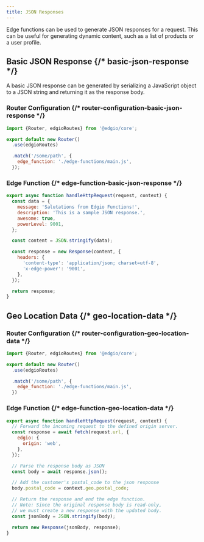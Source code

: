 ```yaml
---
title: JSON Responses
---
```


Edge functions can be used to generate JSON responses for a request. This can be useful for generating dynamic content, such as a list of products or a user profile.

## Basic JSON Response {/* basic-json-response */}

A basic JSON response can be generated by serializing a JavaScript object to a JSON string and returning it as the response body. 

### Router Configuration {/* router-configuration-basic-json-response */}

```js filename="routes.js"
import {Router, edgioRoutes} from '@edgio/core';

export default new Router()
  .use(edgioRoutes)

  .match('/some/path', {
    edge_function: './edge-functions/main.js',
  });
```

### Edge Function {/* edge-function-basic-json-response */}

```js filename="edge-functions/main.js"
export async function handleHttpRequest(request, context) {
  const data = {
    message: 'Salutations from Edgio Functions!',
    description: 'This is a sample JSON response.',
    awesome: true,
    powerLevel: 9001,
  };

  const content = JSON.stringify(data);

  const response = new Response(content, {
    headers: {
      'content-type': 'application/json; charset=utf-8',
      'x-edge-power': '9001',
    },
  });

  return response;
}
```

## Geo Location Data {/* geo-location-data */}

### Router Configuration {/* router-configuration-geo-location-data */}

```js filename="routes.js"
import {Router, edgioRoutes} from '@edgio/core';

export default new Router()
  .use(edgioRoutes)

  .match('/some/path', {
    edge_function: './edge-functions/main.js',
  })
```

### Edge Function {/* edge-function-geo-location-data */}

```js filename="edge-functions/main.js"
export async function handleHttpRequest(request, context) {
  // Forward the incoming request to the defined origin server.
  const response = await fetch(request.url, {
    edgio: {
      origin: 'web',
    },
  });

  // Parse the response body as JSON
  const body = await response.json();

  // Add the customer's postal_code to the json response
  body.postal_code = context.geo.postal_code;

  // Return the response and end the edge function.
  // Note: Since the original response body is read-only,
  // we must create a new response with the updated body.
  const jsonBody = JSON.stringify(body);

  return new Response(jsonBody, response);
}
```
